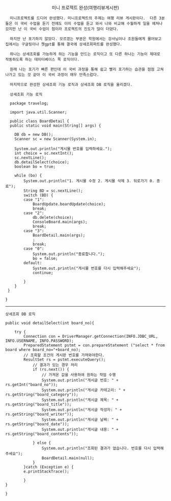 <center>미니 프로젝트 완성(여행리뷰게시판)</center>

      미니프로젝트를 드디어 완성했다. 미니프로젝트의 주제는 여행 리뷰 게시판이다.  다른 3분들은 이 국비 수업을 듣기 전에도 이미 수업을 듣고 와서 나와 비교해 수월하게 일을 헤쳐나갔지만 난 이 국비 수업이 첨이라 프로젝트의 진도가 많이 더뎠다. 

      하지만 난 포기하지 않았다. 모르겠는 부분은 학원에서는 강사님이나 조원들에게 물어보고 집에서는 구글링이나 챗gpt를 통해 결국에 상세조회파트를 완성했다.

      하나는 상세조회를 가능하게 하는 기능을 만드는 로직이고 또 다른 하나는 기능이 제대로 작동하도록 하는 데이터베이스 쪽 로직이다.

      원래 나는 포기가 빠른 편인데 이 국비 과정을 통해 쉽고 빨리 포기하는 습관을 점점 고쳐나가고 있는 것 같아 이 국비 과정이 매우 만족스럽다.

      마지막으로 완성한 상세조회 기능 로직과 상세조회 DB 로직을 올리겠다. 

      상세조회 기능 로직 

      package travelog;

      import java.util.Scanner;

      public class BoardDetail {
	  public static void main(String[] args) {

		DB db = new DB();
		Scanner sc = new Scanner(System.in);

		System.out.println("게시물 번호를 입력하세요.");
		int choice = sc.nextInt();
		sc.nextLine();
		db.detailSelect(choice);
		boolean bo = true;

		while (bo) {
			System.out.println("1. 게시물 수정 2. 게시물 삭제 3. 뒤로가기 0. 종료");
			String BD = sc.nextLine();
			switch (BD) {
			case "1":
				BoardUpdate.boardUpdate(choice);
				break;
			case "2":
				db.delete(choice);
				ConsoleBoard.main(args);
				break;
			case "3":
				BoardDetail.main(args);
				;
				break;
			case "0":
				System.out.println("종료합니다.");
				bo = false;
			default:
				System.out.println("게시물 번호를 다시 입력해주세요");
				continue;

			}
		}
	 }

    }

--------------------------------------------------------------

    상세조회 DB 로직

    public void detailSelect(int board_no){
			
		try {
			Connection con = DriverManager.getConnection(INFO.JDBC_URL, INFO.USERNAME, INFO.PASSWORD);
			PreparedStatement pstmt = con.prepareStatement ("select * from board where board_no="+board_no);
			// 조회할 조건의 게시판 번호를 가져와야한다.
			ResultSet rs = pstmt.executeQuery();
				// 결과가 있는 경우 처리
				if (rs.next()) {
					// 가져온 값을 사용하여 원하는 작업 수행
				    System.out.println("게시글 번호: " + rs.getInt("board_no"));
				    System.out.println("게시글 카테고리: " + rs.getString("board_category"));
					System.out.println("게시글 제목: " + rs.getString("board_title"));
					System.out.println("게시글 작성자: " + rs.getString("board_writer"));
					System.out.println("게시글 날짜: " + rs.getString("board_date"));
					System.out.println("게시글 내용: " + rs.getString("board_contents"));
				
				} else {
					System.out.println("조회된 결과가 없습니다. 번호를 다시 입력해주세요");
					BoardDetail.main(null);
				}
			}catch (Exception e) {
			e.printStackTrace();
					
			}
	}

    }
